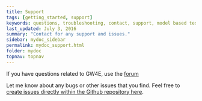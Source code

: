 ```yaml
---
title: Support
tags: [getting_started, support]
keywords: questions, troubleshooting, contact, support, model based testing, graphwalker, Eclipse plugin, GraphWalker Eclipse Plugin
last_updated: July 3, 2016
summary: "Contact for any support and issues."
sidebar: mydoc_sidebar
permalink: mydoc_support.html
folder: mydoc
topnav: topnav
---
```


If you have questions related to GW4E, use the [forum](https://groups.google.com/forum/?hl=en#!forum/gw4e)

Let me know about any bugs or other issues that you find. Feel free to [create issues directly within the Github repository here](https://github.com/gw4e/gw4e.project/issues).

